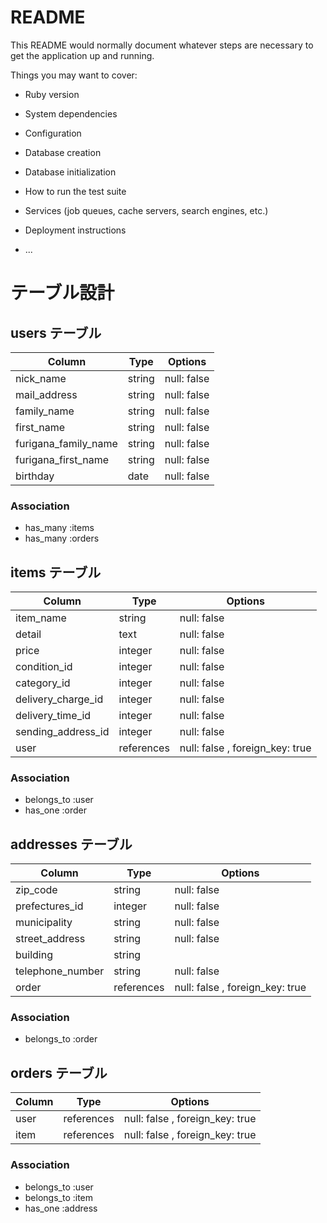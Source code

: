 # README

This README would normally document whatever steps are necessary to get the
application up and running.

Things you may want to cover:

* Ruby version

* System dependencies

* Configuration

* Database creation

* Database initialization

* How to run the test suite

* Services (job queues, cache servers, search engines, etc.)

* Deployment instructions

* ...

# テーブル設計

## users テーブル

| Column               | Type   | Options     |
| -------------------- | ------ | ----------- |
| nick_name            | string | null: false |
| mail_address         | string | null: false |
| family_name          | string | null: false |
| first_name           | string | null: false |
| furigana_family_name | string | null: false |
| furigana_first_name  | string | null: false |
| birthday             | date   | null: false |

### Association

- has_many :items
- has_many :orders

## items テーブル

| Column             | Type       | Options                        |
| ------------------ | ---------- | ------------------------------ |
| item_name          | string     | null: false                    |
| detail             | text       | null: false                    |
| price              | integer    | null: false                    |
| condition_id       | integer    | null: false                    |
| category_id        | integer    | null: false                    |
| delivery_charge_id | integer    | null: false                    |
| delivery_time_id   | integer    | null: false                    |
| sending_address_id | integer    | null: false                    |
| user               | references | null: false , foreign_key: true|


### Association

- belongs_to :user
- has_one :order

## addresses テーブル

| Column           | Type       | Options                         |
| ---------------- | ---------- | ------------------------------- |
| zip_code         | string     | null: false                     |
| prefectures_id   | integer    | null: false                     |
| municipality     | string     | null: false                     |
| street_address   | string     | null: false                     |
| building         | string     |                                 |
| telephone_number | string     | null: false                     |
| order            | references | null: false , foreign_key: true |


### Association

- belongs_to :order

## orders テーブル

| Column  | Type       | Options                        |
| ------- | ---------- | ------------------------------ |
| user    | references | null: false , foreign_key: true|
| item    | references | null: false , foreign_key: true|

### Association

- belongs_to :user
- belongs_to :item
- has_one :address